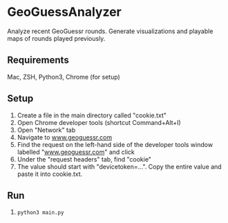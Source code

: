 # GeoGuessAnalyzer
Analyze recent GeoGuessr rounds. Generate visualizations and playable maps of rounds played previously.

## Requirements
Mac, ZSH, Python3, Chrome (for setup)

## Setup
1. Create a file in the main directory called "cookie.txt"
2. Open Chrome developer tools (shortcut Command+Alt+I)
3. Open "Network" tab
4. Navigate to www.geoguessr.com
5. Find the request on the left-hand side of the developer tools window labelled "www.geoguessr.com" and click
6. Under the "request headers" tab, find "cookie"
7. The value should start with "devicetoken=...". Copy the entire value and paste it into cookie.txt.

## Run
1. `python3 main.py`

